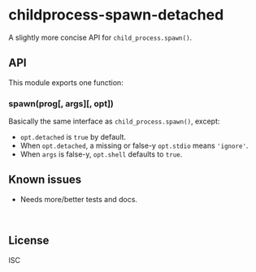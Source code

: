 ﻿
<!--#echo json="package.json" key="name" underline="=" -->
childprocess-spawn-detached
===========================
<!--/#echo -->

<!--#echo json="package.json" key="description" -->
A slightly more concise API for `child_process.spawn()`.
<!--/#echo -->



API
---

This module exports one function:

### spawn(prog[, args][, opt])

Basically the same interface as `child_process.spawn()`, except:

* `opt.detached` is `true` by default.
* When `opt.detached`, a missing or false-y `opt.stdio` means `'ignore'`.
* When `args` is false-y, `opt.shell` defaults to `true`.



<!--#toc stop="scan" -->



Known issues
------------

* Needs more/better tests and docs.




&nbsp;


License
-------
<!--#echo json="package.json" key=".license" -->
ISC
<!--/#echo -->
